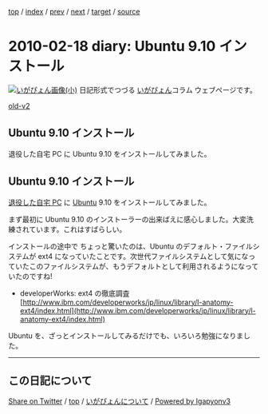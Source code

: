 [top](../index.html) 
 / [index](index.html) 
 / [prev](ig100214.html) 
 / [next](ig100219.html) 
 / [target](https://igapyon.github.io/diary/2010/ig100218.html) 
 / [source](https://github.com/igapyon/diary/blob/master/2010/ig100218.src.md) 

2010-02-18 diary: Ubuntu 9.10 インストール
=====================================================================================================
[![いがぴょん画像(小)](https://igapyon.github.io/diary/images/iga200306s.jpg "いがぴょん")](https://igapyon.github.io/diary/memo/memoigapyon.html) 日記形式でつづる [いがぴょん](https://igapyon.github.io/diary/memo/memoigapyon.html)コラム ウェブページです。

[old-v2](ig100218-orig.html)

## Ubuntu 9.10 インストール

退役した自宅 PC に Ubuntu 9.10 をインストールしてみました。


## Ubuntu 9.10 インストール

[退役した自宅 PC](../2003/ig030221.html) に [Ubuntu](http://www.igapyon.jp/igapyon/diary/keyword/ubuntu.html) 9.10 をインストールしてみました。

まず最初に Ubuntu 9.10 のインストーラーの出来ばえに感心しました。大変洗練されています。これはすばらしい。

インストールの途中で ちょっと驚いたのは、Ubuntu のデフォルト・ファイルシステムが ext4 になっていたことです。次世代ファイルシステムとして気になっていたこのファイルシステムが、もうデフォルトとして利用されるようになっていたのですね!

* developerWorks: ext4 の徹底調査
  [http://www.ibm.com/developerworks/jp/linux/library/l-anatomy-ext4/index.html](http://www.ibm.com/developerworks/jp/linux/library/l-anatomy-ext4/index.html)

Ubuntu を、ざっとインストールしてみるだけでも、いろいろ勉強になりました。


----------------------------------------------------------------------------------------------------

## この日記について

[Share on Twitter](https://twitter.com/intent/tweet?hashtags=igapyon%2Cdiary%2C%E3%81%84%E3%81%8C%E3%81%B4%E3%82%87%E3%82%93&text=Ubuntu+9.10+%E3%82%A4%E3%83%B3%E3%82%B9%E3%83%88%E3%83%BC%E3%83%AB&url=https%3A%2F%2Figapyon.github.io%2Fdiary%2F2010%2Fig100218.html) / [top](../index.html) / [いがぴょんについて](https://igapyon.github.io/diary/memo/memoigapyon.html) / [Powered by Igapyonv3](https://github.com/igapyon/igapyonv3)
